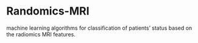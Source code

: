 # Randomics-MRI
machine learning algorithms for classification of patients’ status based on the radiomics MRI features.
